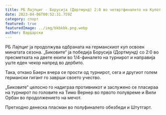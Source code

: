 ```yaml
---
title: РБ Лајпциг - Борусија (Дортмунд) 2:0 во четвртфиналето на Купот на Германија
date: 2023-04-06T00:52:31.759Z
category: спорт
featured: true
featuredImage: ../img/bkbkbk.png.webp
author: Вардарски
---
```


РБ Лајпциг ја продолжува одбраната на германскиот куп освоен минатата сезона. „Биковите“ ја победија Борусија (Дортмунд) со 2:0 во пресметката на двете екипи во 1/4-финалето на турнирот и направија уште еден чекор напред во дербито.

Така, откако Баерн вчера се прости од турнирот, сега и другиот голем германски гигант го заврши своето учество.

„Биковите“ целосно го надиграа противникот и заслужено се пласираа на турнирот по головите на Тимо Вернер во првото полувреме и Вили Орбан во продолжението на мечот.

Претходно денеска пласман во полуфиналето обезбеди и Штутгарт.
